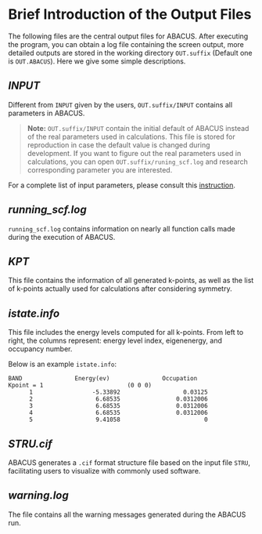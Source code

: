 # Brief Introduction of the Output Files

The following files are the central output files for ABACUS. After executing the program, you can obtain a log file containing the screen output, more detailed outputs are stored in the working directory `OUT.suffix` (Default one is `OUT.ABACUS`). Here we give some simple descriptions.

## *INPUT*

Different from `INPUT` given by the users, `OUT.suffix/INPUT` contains all parameters in ABACUS.

> **Note:** `OUT.suffix/INPUT` contain the initial default of ABACUS instead of the real parameters used in calculations. This file is stored for reproduction in case the default value is changed during development. If you want to figure out the real parameters used in calculations, you can open `OUT.suffix/runing_scf.log` and research corresponding parameter you are interested.

For a complete list of input parameters, please consult this [instruction](../advanced/input_files/input-main.md).

## *running_scf.log*

`running_scf.log` contains information on nearly all function calls made during the execution of ABACUS.

## *KPT*

This file contains the information of all generated k-points, as well as the list of k-points actually used for calculations after considering symmetry.

## *istate.info*

This file includes the energy levels computed for all k-points. From left to right, the columns represent: energy level index, eigenenergy, and occupancy number.

Below is an example `istate.info`:

```
BAND               Energy(ev)               Occupation                Kpoint = 1                        (0 0 0)
      1                 -5.33892                  0.03125
      2                  6.68535                0.0312006
      3                  6.68535                0.0312006
      4                  6.68535                0.0312006
      5                  9.41058                        0
```

## *STRU.cif*

ABACUS generates a `.cif` format structure file based on the input file `STRU`, facilitating users to visualize with commonly used software.

## *warning.log*

The file contains all the warning messages generated during the ABACUS run.